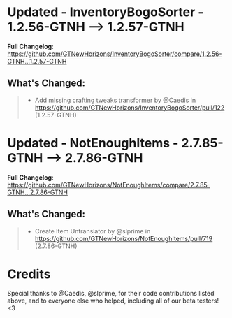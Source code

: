 # Updated - InventoryBogoSorter - 1.2.56-GTNH --> 1.2.57-GTNH
**Full Changelog**: https://github.com/GTNewHorizons/InventoryBogoSorter/compare/1.2.56-GTNH...1.2.57-GTNH

## What's Changed:
>* Add missing crafting tweaks transformer by @Caedis in https://github.com/GTNewHorizons/InventoryBogoSorter/pull/122 (1.2.57-GTNH)

# Updated - NotEnoughItems - 2.7.85-GTNH --> 2.7.86-GTNH
**Full Changelog**: https://github.com/GTNewHorizons/NotEnoughItems/compare/2.7.85-GTNH...2.7.86-GTNH

## What's Changed:
>* Create Item Untranslator by @slprime in https://github.com/GTNewHorizons/NotEnoughItems/pull/719 (2.7.86-GTNH)

# Credits
Special thanks to @Caedis, @slprime, for their code contributions listed above, and to everyone else who helped, including all of our beta testers! <3
